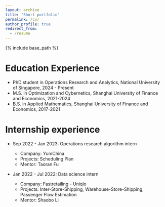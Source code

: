 ```yaml
---
layout: archive
title: "Short portfolio"
permalink: /cv/
author_profile: true
redirect_from:
  - /resume
---
```


{% include base_path %}

Education Experience
======
* PhD student in Operations Research and Analytics, National University of Singapore, 2024 - Present
* M.S. in Optimization and Cybernetics, Shanghai University of Finance and Economics, 2021-2024
* B.S. in Applied Mathematics, Shanghai University of Finance and Economics, 2017-2021

Internship experience
======
* Sep 2022 - Jan 2023: Operations research algorithm intern
  * Company: YumChina
  * Projects: Scheduling Plan
  * Mentor: Taoran Fu
    
* Jan 2022 - Jul 2022: Data science intern
  * Company: Fastretailing - Uniqlo
  * Projects: Inter-Store-Shipping, Warehouse-Store-Shipping, Passenger Flow Estimation
  * Mentor: Shaobo Li
  
